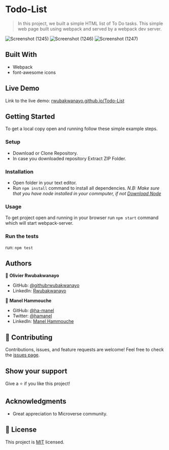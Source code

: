# Todo-List

> In this project, we built a simple HTML list of To Do tasks. This simple web page  built using webpack and served by a webpack dev server.

![Screenshot (1245)](https://user-images.githubusercontent.com/68381641/167101574-1b3be3fb-c11f-428d-a6c5-3a8754450366.png)
![Screenshot (1246)](https://user-images.githubusercontent.com/68381641/167101563-1f4d1be7-fbb9-4ec4-9701-1329186b584f.png)
![Screenshot (1247)](https://user-images.githubusercontent.com/68381641/167101576-762955c3-737c-45a5-8ef7-f7c3b9eaff1e.png)

## Built With

- Webpack
- font-awesome icons

## Live Demo

Link to the live demo: [rwubakwanayo.github.io/Todo-List](https://rwubakwanayo.github.io/Todo-List/dist)

## Getting Started

To get a local copy open and running follow these simple example steps.

### Setup

- Download or Clone Repository.
- In case you downloaded repository Extract ZIP Folder.

### Installation

- Open folder in your text editor.
- Run `npm install` command to install all dependencies.
  _N.B: Make sure that you have node installed in your commputer, if not [Download Node](https://nodejs.org/en/)_

### Usage

To get project open and running in your browser run `npm start` command which will start webpack-server.

### Run the tests

run: `npm test`

## Authors

👤 **Olivier Rwubakwanayo**

- GitHub: [@githubrwubakwanayo](https://github.com/RWUBAKWANAYO)
- LinkedIn: [Rwubakwanayo](https://www.linkedin.com/in/rwubakwanayo-olivier)

👤 **Manel Hammouche**

- GitHub: [@ha-manel](https://github.com/ha-manel)
- Twitter: [@hamanel](https://twitter.com/ha_manel_)
- LinkedIn: [Manel Hammouche](https://www.linkedin.com/in/manel-hammouche/)

## :handshake: Contributing

Contributions, issues, and feature requests are welcome!
Feel free to check the [issues page](../../issues/).

## Show your support

Give a :star:️ if you like this project!

## Acknowledgments

- Great appreciation to Microverse community.

## :memo: License

This project is [MIT](./MIT.md) licensed.
